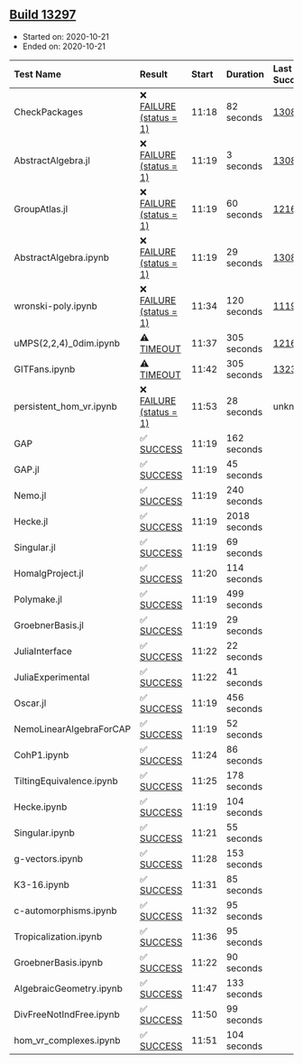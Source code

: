 ## [Build 13297](https://oscarci.mathematik.uni-kl.de/job/oscar/13297/)

* Started on: 2020-10-21
* Ended on: 2020-10-21

| Test Name    | Result | Start | Duration | Last Success | First Failure |
|:-------------|:-------|:------|:---------|:-------------|:--------------|
| CheckPackages | ❌ [FAILURE (status = 1)](https://oscarci.mathematik.uni-kl.de/job/oscar/13297/artifact/logs/build-13297/CheckPackages.log) | 11:18 | 82 seconds | [13085](https://oscarci.mathematik.uni-kl.de/job/oscar/13085/) | [13086](https://oscarci.mathematik.uni-kl.de/job/oscar/13086/) |
| AbstractAlgebra.jl | ❌ [FAILURE (status = 1)](https://oscarci.mathematik.uni-kl.de/job/oscar/13297/artifact/logs/build-13297/AbstractAlgebra.jl.log) | 11:19 | 3 seconds | [13085](https://oscarci.mathematik.uni-kl.de/job/oscar/13085/) | [13086](https://oscarci.mathematik.uni-kl.de/job/oscar/13086/) |
| GroupAtlas.jl | ❌ [FAILURE (status = 1)](https://oscarci.mathematik.uni-kl.de/job/oscar/13297/artifact/logs/build-13297/GroupAtlas.jl.log) | 11:19 | 60 seconds | [12167](https://oscarci.mathematik.uni-kl.de/job/oscar/12167/) | [12168](https://oscarci.mathematik.uni-kl.de/job/oscar/12168/) |
| AbstractAlgebra.ipynb | ❌ [FAILURE (status = 1)](https://oscarci.mathematik.uni-kl.de/job/oscar/13297/artifact/logs/build-13297/AbstractAlgebra.ipynb.log) | 11:19 | 29 seconds | [13085](https://oscarci.mathematik.uni-kl.de/job/oscar/13085/) | [13086](https://oscarci.mathematik.uni-kl.de/job/oscar/13086/) |
| wronski-poly.ipynb | ❌ [FAILURE (status = 1)](https://oscarci.mathematik.uni-kl.de/job/oscar/13297/artifact/logs/build-13297/wronski-poly.ipynb.log) | 11:34 | 120 seconds | [11192](https://oscarci.mathematik.uni-kl.de/job/oscar/11192/) | [11193](https://oscarci.mathematik.uni-kl.de/job/oscar/11193/) |
| uMPS(2,2,4)_0dim.ipynb | ⚠ [TIMEOUT](https://oscarci.mathematik.uni-kl.de/job/oscar/13297/artifact/logs/build-13297/uMPS-2-2-4-_0dim.ipynb.log) | 11:37 | 305 seconds | [12167](https://oscarci.mathematik.uni-kl.de/job/oscar/12167/) | [12168](https://oscarci.mathematik.uni-kl.de/job/oscar/12168/) |
| GITFans.ipynb | ⚠ [TIMEOUT](https://oscarci.mathematik.uni-kl.de/job/oscar/13297/artifact/logs/build-13297/GITFans.ipynb.log) | 11:42 | 305 seconds | [13234](https://oscarci.mathematik.uni-kl.de/job/oscar/13234/) | [13235](https://oscarci.mathematik.uni-kl.de/job/oscar/13235/) |
| persistent_hom_vr.ipynb | ❌ [FAILURE (status = 1)](https://oscarci.mathematik.uni-kl.de/job/oscar/13297/artifact/logs/build-13297/persistent_hom_vr.ipynb.log) | 11:53 | 28 seconds | unknown | unknown |
| GAP | ✅ [SUCCESS](https://oscarci.mathematik.uni-kl.de/job/oscar/13297/artifact/logs/build-13297/GAP.log) | 11:19 | 162 seconds |  |  |
| GAP.jl | ✅ [SUCCESS](https://oscarci.mathematik.uni-kl.de/job/oscar/13297/artifact/logs/build-13297/GAP.jl.log) | 11:19 | 45 seconds |  |  |
| Nemo.jl | ✅ [SUCCESS](https://oscarci.mathematik.uni-kl.de/job/oscar/13297/artifact/logs/build-13297/Nemo.jl.log) | 11:19 | 240 seconds |  |  |
| Hecke.jl | ✅ [SUCCESS](https://oscarci.mathematik.uni-kl.de/job/oscar/13297/artifact/logs/build-13297/Hecke.jl.log) | 11:19 | 2018 seconds |  |  |
| Singular.jl | ✅ [SUCCESS](https://oscarci.mathematik.uni-kl.de/job/oscar/13297/artifact/logs/build-13297/Singular.jl.log) | 11:19 | 69 seconds |  |  |
| HomalgProject.jl | ✅ [SUCCESS](https://oscarci.mathematik.uni-kl.de/job/oscar/13297/artifact/logs/build-13297/HomalgProject.jl.log) | 11:20 | 114 seconds |  |  |
| Polymake.jl | ✅ [SUCCESS](https://oscarci.mathematik.uni-kl.de/job/oscar/13297/artifact/logs/build-13297/Polymake.jl.log) | 11:19 | 499 seconds |  |  |
| GroebnerBasis.jl | ✅ [SUCCESS](https://oscarci.mathematik.uni-kl.de/job/oscar/13297/artifact/logs/build-13297/GroebnerBasis.jl.log) | 11:19 | 29 seconds |  |  |
| JuliaInterface | ✅ [SUCCESS](https://oscarci.mathematik.uni-kl.de/job/oscar/13297/artifact/logs/build-13297/JuliaInterface.log) | 11:22 | 22 seconds |  |  |
| JuliaExperimental | ✅ [SUCCESS](https://oscarci.mathematik.uni-kl.de/job/oscar/13297/artifact/logs/build-13297/JuliaExperimental.log) | 11:22 | 41 seconds |  |  |
| Oscar.jl | ✅ [SUCCESS](https://oscarci.mathematik.uni-kl.de/job/oscar/13297/artifact/logs/build-13297/Oscar.jl.log) | 11:19 | 456 seconds |  |  |
| NemoLinearAlgebraForCAP | ✅ [SUCCESS](https://oscarci.mathematik.uni-kl.de/job/oscar/13297/artifact/logs/build-13297/NemoLinearAlgebraForCAP.log) | 11:19 | 52 seconds |  |  |
| CohP1.ipynb | ✅ [SUCCESS](https://oscarci.mathematik.uni-kl.de/job/oscar/13297/artifact/logs/build-13297/CohP1.ipynb.log) | 11:24 | 86 seconds |  |  |
| TiltingEquivalence.ipynb | ✅ [SUCCESS](https://oscarci.mathematik.uni-kl.de/job/oscar/13297/artifact/logs/build-13297/TiltingEquivalence.ipynb.log) | 11:25 | 178 seconds |  |  |
| Hecke.ipynb | ✅ [SUCCESS](https://oscarci.mathematik.uni-kl.de/job/oscar/13297/artifact/logs/build-13297/Hecke.ipynb.log) | 11:19 | 104 seconds |  |  |
| Singular.ipynb | ✅ [SUCCESS](https://oscarci.mathematik.uni-kl.de/job/oscar/13297/artifact/logs/build-13297/Singular.ipynb.log) | 11:21 | 55 seconds |  |  |
| g-vectors.ipynb | ✅ [SUCCESS](https://oscarci.mathematik.uni-kl.de/job/oscar/13297/artifact/logs/build-13297/g-vectors.ipynb.log) | 11:28 | 153 seconds |  |  |
| K3-16.ipynb | ✅ [SUCCESS](https://oscarci.mathematik.uni-kl.de/job/oscar/13297/artifact/logs/build-13297/K3-16.ipynb.log) | 11:31 | 85 seconds |  |  |
| c-automorphisms.ipynb | ✅ [SUCCESS](https://oscarci.mathematik.uni-kl.de/job/oscar/13297/artifact/logs/build-13297/c-automorphisms.ipynb.log) | 11:32 | 95 seconds |  |  |
| Tropicalization.ipynb | ✅ [SUCCESS](https://oscarci.mathematik.uni-kl.de/job/oscar/13297/artifact/logs/build-13297/Tropicalization.ipynb.log) | 11:36 | 95 seconds |  |  |
| GroebnerBasis.ipynb | ✅ [SUCCESS](https://oscarci.mathematik.uni-kl.de/job/oscar/13297/artifact/logs/build-13297/GroebnerBasis.ipynb.log) | 11:22 | 90 seconds |  |  |
| AlgebraicGeometry.ipynb | ✅ [SUCCESS](https://oscarci.mathematik.uni-kl.de/job/oscar/13297/artifact/logs/build-13297/AlgebraicGeometry.ipynb.log) | 11:47 | 133 seconds |  |  |
| DivFreeNotIndFree.ipynb | ✅ [SUCCESS](https://oscarci.mathematik.uni-kl.de/job/oscar/13297/artifact/logs/build-13297/DivFreeNotIndFree.ipynb.log) | 11:50 | 99 seconds |  |  |
| hom_vr_complexes.ipynb | ✅ [SUCCESS](https://oscarci.mathematik.uni-kl.de/job/oscar/13297/artifact/logs/build-13297/hom_vr_complexes.ipynb.log) | 11:51 | 104 seconds |  |  |

